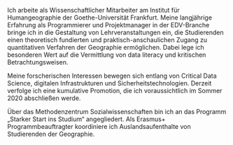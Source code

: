 Ich arbeite als Wissenschaftlicher Mitarbeiter am Institut für Humangeographie der Goethe-Universität Frankfurt. Meine langjährige Erfahrung als Programmierer und Projektmanager in der EDV-Branche bringe ich in die Gestaltung von Lehrveranstaltungen ein, die Studierenden einen theoretisch fundierten und praktisch-anschaulichen Zugang zu quantitativen Verfahren der Geographie ermöglichen. Dabei lege ich besonderen Wert auf die Vermittlung von data literacy und kritischen Betrachtungsweisen.

Meine forscherischen Interessen bewegen sich entlang von Critical Data Science, digitalen Infrastrukturen und Sicherheitstechnologien. Derzeit verfolge ich eine kumulative Promotion, die ich voraussichtlich im Sommer 2020 abschließen werde.

Über das Methodenzentrum Sozialwissenschaften bin ich an das Programm „Starker Start ins Studium“ angegliedert. Als Erasmus+ Programmbeauftragter koordiniere ich Auslandsaufenthalte von Studierenden der Geographie.
